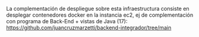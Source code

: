 La complementación de despliegue sobre esta infraestructura consiste en desplegar contenedores docker en la instancia ec2, ej de complementación con programa de Back-End + vistas de Java (17):
https://github.com/juancruzmarzetti/backend-integrador/tree/main
